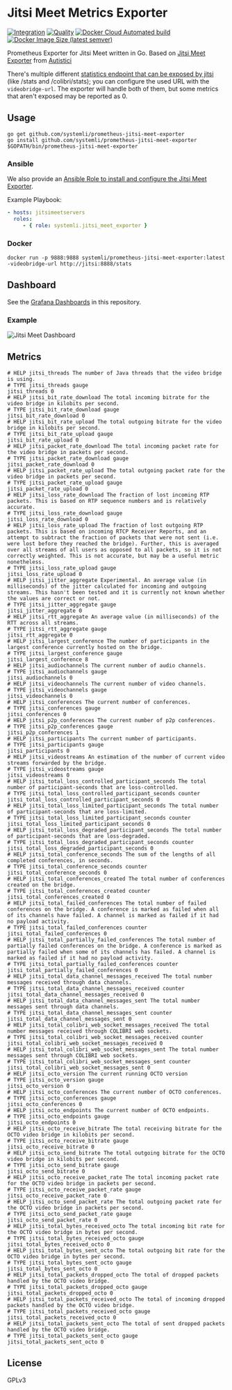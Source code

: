 # Jitsi Meet Metrics Exporter

[![Integration](https://github.com/systemli/prometheus-jitsi-meet-exporter/workflows/Integration/badge.svg?branch=master)](https://github.com/systemli/prometheus-jitsi-meet-exporter/workflows/Integration/badge.svg?branch=master) [![Quality](https://github.com/systemli/prometheus-jitsi-meet-exporter/workflows/Quality/badge.svg?branch=master)](https://github.com/systemli/prometheus-jitsi-meet-exporter/workflows/Quality/badge.svg?branch=master) [![Docker Cloud Automated build](https://img.shields.io/docker/cloud/automated/systemli/prometheus-jitsi-meet-exporter)](https://hub.docker.com/r/systemli/prometheus-jitsi-meet-exporter) [![Docker Image Size (latest semver)](https://img.shields.io/docker/image-size/systemli/prometheus-jitsi-meet-exporter)](https://hub.docker.com/r/systemli/prometheus-jitsi-meet-exporter)

Prometheus Exporter for Jitsi Meet written in Go. Based on [Jitsi Meet Exporter](https://git.autistici.org/ai3/tools/jitsi-prometheus-exporter) from [Autistici](https://www.autistici.org/)

There's multiple different [statistics endpoint that can be exposed by jitsi](https://github.com/jitsi/jitsi-videobridge/blob/master/doc/statistics.md) (like /stats and /colibri/stats); you can configure the used URL with the `videobridge-url`.
The exporter will handle both of them, but some metrics that aren't exposed may be reported as 0.

## Usage

```
go get github.com/systemli/prometheus-jitsi-meet-exporter
go install github.com/systemli/prometheus-jitsi-meet-exporter
$GOPATH/bin/prometheus-jitsi-meet-exporter
```

### Ansible

We also provide an [Ansible Role to install and configure the Jitsi Meet Exporter](https://github.com/systemli/ansible-role-jitsi-meet-exporter).

Example Playbook:

```yaml
- hosts: jitsimeetservers
  roles:
     - { role: systemli.jitsi_meet_exporter }
```

### Docker

```
docker run -p 9888:9888 systemli/prometheus-jitsi-meet-exporter:latest -videobridge-url http://jitsi:8888/stats 
```

## Dashboard

See the [Grafana Dashboards](dashboards) in this repository.

### Example

![Jitsi Meet Dashboard](dashboards/jitsi-meet.png)

## Metrics

```
# HELP jitsi_threads The number of Java threads that the video bridge is using.
# TYPE jitsi_threads gauge
jitsi_threads 0
# HELP jitsi_bit_rate_download The total incoming bitrate for the video bridge in kilobits per second.
# TYPE jitsi_bit_rate_download gauge
jitsi_bit_rate_download 0
# HELP jitsi_bit_rate_upload The total outgoing bitrate for the video bridge in kilobits per second.
# TYPE jitsi_bit_rate_upload gauge
jitsi_bit_rate_upload 0
# HELP jitsi_packet_rate_download The total incoming packet rate for the video bridge in packets per second.
# TYPE jitsi_packet_rate_download gauge
jitsi_packet_rate_download 0
# HELP jitsi_packet_rate_upload The total outgoing packet rate for the video bridge in packets per second.
# TYPE jitsi_packet_rate_upload gauge
jitsi_packet_rate_upload 0
# HELP jitsi_loss_rate_download The fraction of lost incoming RTP packets. This is based on RTP sequence numbers and is relatively accurate.
# TYPE jitsi_loss_rate_download gauge
jitsi_loss_rate_download 0
# HELP jitsi_loss_rate_upload The fraction of lost outgoing RTP packets. This is based on incoming RTCP Receiver Reports, and an attempt to subtract the fraction of packets that were not sent (i.e. were lost before they reached the bridge). Further, this is averaged over all streams of all users as opposed to all packets, so it is not correctly weighted. This is not accurate, but may be a useful metric nonetheless.
# TYPE jitsi_loss_rate_upload gauge
jitsi_loss_rate_upload 0
# HELP jitsi_jitter_aggregate Experimental. An average value (in milliseconds) of the jitter calculated for incoming and outgoing streams. This hasn't been tested and it is currently not known whether the values are correct or not.
# TYPE jitsi_jitter_aggregate gauge
jitsi_jitter_aggregate 0
# HELP jitsi_rtt_aggregate An average value (in milliseconds) of the RTT across all streams.
# TYPE jitsi_rtt_aggregate gauge
jitsi_rtt_aggregate 0
# HELP jitsi_largest_conference The number of participants in the largest conference currently hosted on the bridge.
# TYPE jitsi_largest_conference gauge
jitsi_largest_conference 8
# HELP jitsi_audiochannels The current number of audio channels.
# TYPE jitsi_audiochannels gauge
jitsi_audiochannels 0
# HELP jitsi_videochannels The current number of video channels.
# TYPE jitsi_videochannels gauge
jitsi_videochannels 0
# HELP jitsi_conferences The current number of conferences.
# TYPE jitsi_conferences gauge
jitsi_conferences 0
# HELP jitsi_p2p_conferences The current number of p2p conferences.
# TYPE jitsi_p2p_conferences gauge
jitsi_p2p_conferences 1
# HELP jitsi_participants The current number of participants.
# TYPE jitsi_participants gauge
jitsi_participants 0
# HELP jitsi_videostreams An estimation of the number of current video streams forwarded by the bridge.
# TYPE jitsi_videostreams gauge
jitsi_videostreams 0
# HELP jitsi_total_loss_controlled_participant_seconds The total number of participant-seconds that are loss-controlled.
# TYPE jitsi_total_loss_controlled_participant_seconds counter
jitsi_total_loss_controlled_participant_seconds 0
# HELP jitsi_total_loss_limited_participant_seconds The total number of participant-seconds that are loss-limited.
# TYPE jitsi_total_loss_limited_participant_seconds counter
jitsi_total_loss_limited_participant_seconds 0
# HELP jitsi_total_loss_degraded_participant_seconds The total number of participant-seconds that are loss-degraded.
# TYPE jitsi_total_loss_degraded_participant_seconds counter
jitsi_total_loss_degraded_participant_seconds 0
# HELP jitsi_total_conference_seconds The sum of the lengths of all completed conferences, in seconds.
# TYPE jitsi_total_conference_seconds counter
jitsi_total_conference_seconds 0
# HELP jitsi_total_conferences_created The total number of conferences created on the bridge.
# TYPE jitsi_total_conferences_created counter
jitsi_total_conferences_created 0
# HELP jitsi_total_failed_conferences The total number of failed conferences on the bridge. A conference is marked as failed when all of its channels have failed. A channel is marked as failed if it had no payload activity.
# TYPE jitsi_total_failed_conferences counter
jitsi_total_failed_conferences 0
# HELP jitsi_total_partially_failed_conferences The total number of partially failed conferences on the bridge. A conference is marked as partially failed when some of its channels has failed. A channel is marked as failed if it had no payload activity.
# TYPE jitsi_total_partially_failed_conferences counter
jitsi_total_partially_failed_conferences 0
# HELP jitsi_total_data_channel_messages_received The total number messages received through data channels.
# TYPE jitsi_total_data_channel_messages_received counter
jitsi_total_data_channel_messages_received 0
# HELP jitsi_total_data_channel_messages_sent The total number messages sent through data channels.
# TYPE jitsi_total_data_channel_messages_sent counter
jitsi_total_data_channel_messages_sent 0
# HELP jitsi_total_colibri_web_socket_messages_received The total number messages received through COLIBRI web sockets.
# TYPE jitsi_total_colibri_web_socket_messages_received counter
jitsi_total_colibri_web_socket_messages_received 0
# HELP jitsi_total_colibri_web_socket_messages_sent The total number messages sent through COLIBRI web sockets.
# TYPE jitsi_total_colibri_web_socket_messages_sent counter
jitsi_total_colibri_web_socket_messages_sent 0
# HELP jitsi_octo_version The current running OCTO version
# TYPE jitsi_octo_version gauge
jitsi_octo_version 0
# HELP jitsi_octo_conferences The current number of OCTO conferences.
# TYPE jitsi_octo_conferences gauge
jitsi_octo_conferences 0
# HELP jitsi_octo_endpoints The current number of OCTO endpoints.
# TYPE jitsi_octo_endpoints gauge
jitsi_octo_endpoints 0
# HELP jitsi_octo_receive_bitrate The total receiving bitrate for the OCTO video bridge in kilobits per second.
# TYPE jitsi_octo_receive_bitrate gauge
jitsi_octo_receive_bitrate 0
# HELP jitsi_octo_send_bitrate The total outgoing bitrate for the OCTO video bridge in kilobits per second.
# TYPE jitsi_octo_send_bitrate gauge
jitsi_octo_send_bitrate 0
# HELP jitsi_octo_receive_packet_rate The total incoming packet rate for the OCTO video bridge in packets per second.
# TYPE jitsi_octo_receive_packet_rate gauge
jitsi_octo_receive_packet_rate 0
# HELP jitsi_octo_send_packet_rate The total outgoing packet rate for the OCTO video bridge in packets per second.
# TYPE jitsi_octo_send_packet_rate gauge
jitsi_octo_send_packet_rate 0
# HELP jitsi_total_bytes_received_octo The total incoming bit rate for the OCTO video bridge in bytes per second.
# TYPE jitsi_total_bytes_received_octo gauge
jitsi_total_bytes_received_octo 0
# HELP jitsi_total_bytes_sent_octo The total outgoing bit rate for the OCTO video bridge in bytes per second.
# TYPE jitsi_total_bytes_sent_octo gauge
jitsi_total_bytes_sent_octo 0
# HELP jitsi_total_packets_dropped_octo The total of dropped packets handled by the OCTO video bridge.
# TYPE jitsi_total_packets_dropped_octo gauge
jitsi_total_packets_dropped_octo 0
# HELP jitsi_total_packets_received_octo The total of incoming dropped packets handled by the OCTO video bridge.
# TYPE jitsi_total_packets_received_octo gauge
jitsi_total_packets_received_octo 0
# HELP jitsi_total_packets_sent_octo The total of sent dropped packets handled by the OCTO video bridge.
# TYPE jitsi_total_packets_sent_octo gauge
jitsi_total_packets_sent_octo 0
```

## License

GPLv3
